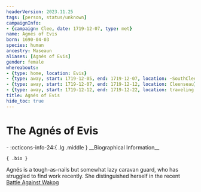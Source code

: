 ```yaml
---
headerVersion: 2023.11.25
tags: [person, status/unknown]
campaignInfo:
- {campaign: Clee, date: 1719-12-07, type: met}
name: Agnés of Evis
born: 1690-04-03
species: human
ancestry: Maseaun
aliases: [Agnés of Evis]
gender: female
whereabouts:
- {type: home, location: Evis}
- {type: away, start: 1719-12-05, end: 1719-12-07, location: ~SouthCleenseauScrublands~}
- {type: away, start: 1719-12-07, end: 1719-12-12, location: Cleenseau}
- {type: away, start: 1719-12-12, end: 1719-12-22, location: traveling home to Evis}
title: Agnés of Evis
hide_toc: true
---
```

# The Agnés of Evis
<div class="grid cards ext-narrow-margin ext-one-column" markdown>
- :octicons-info-24:{ .lg .middle } __Biographical Information__

    { .bio }

</div>



Agnés is a tough-as-nails but somewhat lazy caravan guard, who has struggled to find work recently. She distinguished herself in the recent [Battle Against Wakog](<../../events/1700s/1719/12/battle-against-wakog.md>)
